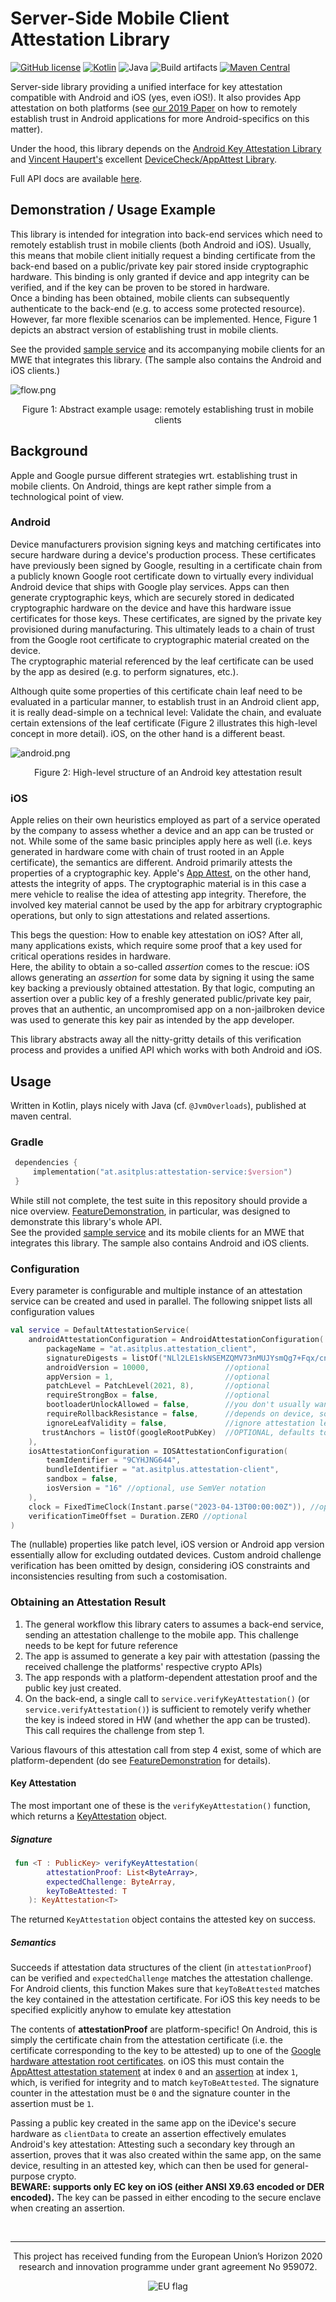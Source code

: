 # Server-Side Mobile Client Attestation Library

[![GitHub license](https://img.shields.io/badge/license-Apache%20License%202.0-brightgreen.svg?style=flat)](http://www.apache.org/licenses/LICENSE-2.0) 
[![Kotlin](https://img.shields.io/badge/kotlin-1.8.21-blue.svg?logo=kotlin)](http://kotlinlang.org)
![Java](https://img.shields.io/badge/java-11-blue.svg?logo=OPENJDK)
![Build artifacts](https://github.com/a-sit-plus/attestation-service/actions/workflows/gradle.yml/badge.svg)
[![Maven Central](https://img.shields.io/maven-central/v/at.asitplus/attestation-service)](https://mvnrepository.com/artifact/at.asitplus/attestation-service/)

Server-side library providing a unified interface for key attestation compatible with Android and iOS (yes, even iOS!).
It also provides App attestation on both platforms (see [our 2019 Paper](https://graz.elsevierpure.com/en/publications/fides-unleashing-the-full-potential-of-remote-attestation) 
on how to remotely establish trust in Android applications for more Android-specifics on this matter).

Under the hood, this library depends on the [Android Key Attestation Library](https://github.com/a-sit-plus/android-attestation) and
[Vincent Haupert's](https://github.com/veehaitch)  excellent [DeviceCheck/AppAttest Library](https://github.com/veehaitch/devicecheck-appattest).

Full API docs are available <a href="https://a-sit-plus.github.io/attestation-service/attestation-service/at.asitplus.attestation/index.html" target="_blank">here</a>.

## Demonstration / Usage Example
This library is intended for integration into back-end services which need to remotely establish trust in mobile clients
(both Android and iOS). Usually, this means that mobile client initially request a binding certificate from the back-end
based on a public/private key pair stored inside cryptographic hardware.
This binding is only granted if device and app integrity can be verified, and if the key can be proven to be stored in hardware.
<br>
Once a binding has been obtained, mobile clients can subsequently authenticate to the back-end (e.g. to access some protected
resource). However, far more flexible scenarios can be implemented. Hence, Figure&nbsp;1 depicts an abstract version of
establishing trust in mobile clients.

See the provided [sample service](https://github.com/a-sit-plus/attestation-service/tree/main/sample/backend) and its accompanying mobile clients for an MWE that integrates this library.
(The sample also contains the Android and iOS clients.)

![flow.png](flow.png)
<div style="text-align: center;">Figure 1: Abstract example usage: remotely establishing trust in mobile clients</div>

## Background
Apple and Google pursue different strategies wrt. establishing trust in mobile clients.
On Android, things are kept rather simple from a technological point of view.

### Android
Device manufacturers provision signing keys and matching certificates into secure hardware during a device's production process.
These certificates have previously been signed by Google, resulting in a certificate chain from a publicly known Google root certificate
down to virtually every individual Android device that ships with Google play services.
Apps can then generate cryptographic keys, which are securely stored in dedicated cryptographic hardware on the device
and have this hardware issue certificates for those keys.
These certificates, are signed by the private key provisioned during manufacturing.
This ultimately leads to a chain of trust from the Google root certificate to cryptographic material created
on the device.
<br>
The cryptographic material referenced by the leaf certificate can be used by the app as desired (e.g. to perform
signatures, etc.).

Although quite some properties of this certificate chain leaf need to be evaluated in a particular manner, to establish
trust in an Android client app, it is really dead-simple on a technical level: Validate the chain, and evaluate certain
extensions of the leaf certificate (Figure&nbsp;2 illustrates this high-level concept in more detail). 
iOS, on the other hand is a different beast. 

![android.png](android.png)
<div style="text-align: center;">Figure 2: High-level structure of an Android key attestation result</div>

### iOS
Apple relies on their own heuristics employed as part of a service operated by the company to assess whether a device
and an app can be trusted or not.
While some of the same basic principles apply here as well (i.e. keys generated in hardware come with chain of trust rooted in
an Apple certificate), the semantics are different.
Android primarily attests the properties of a cryptographic key.
Apple's [App Attest](https://developer.apple.com/documentation/devicecheck/establishing_your_app_s_integrity), on the
other hand, attests the integrity of apps.
The cryptographic material is in this case a mere vehicle to realise the idea of attesting app integrity.
Therefore, the involved key material cannot be used by the app for arbitrary cryptographic operations, but only to sign
attestations and related assertions.

This begs the question: How to enable key attestation on iOS?
After all, many applications exists, which require some proof that a key used for critical operations resides in hardware.
<br>
Here, the ability to obtain a so-called *assertion* comes to the rescue: iOS allows generating an *assertion* for some
data by signing it using the same key backing a previously obtained attestation.
By that logic, computing an assertion over a public key of a freshly generated public/private key pair, proves that an
authentic, an uncompromised app on a non-jailbroken device was used to generate this key pair as intended by the app developer.

This library abstracts away all the nitty-gritty details of this verification process and provides a unified API
which works with both Android and iOS.

## Usage
Written in Kotlin, plays nicely with Java (cf. `@JvmOverloads`), published at maven central.
### Gradle

```kotlin
 dependencies {
     implementation("at.asitplus:attestation-service:$version")
 }
```


While still not complete, the test suite in this repository should provide a nice overview. [FeatureDemonstration](https://github.com/a-sit-plus/attestation-service/blob/main/attestation-service/src/test/kotlin/FeatureDemonstration.kt),
in particular, was designed to demonstrate this library's whole API.
<br>
See the provided [sample service](https://github.com/a-sit-plus/attestation-service/tree/main/sample/backend) and its mobile clients for an MWE that integrates this library.
The sample also contains Android and iOS clients.

### Configuration
Every parameter is configurable and multiple instance of an attestation service can be created and used in parallel.
The following snippet lists all configuration values

```kotlin
val service = DefaultAttestationService(
    androidAttestationConfiguration = AndroidAttestationConfiguration(
        packageName = "at.asitplus.attestation_client",
        signatureDigests = listOf("NLl2LE1skNSEMZQMV73nMUJYsmQg7+Fqx/cnTw0zCtU=".decodeBase64ToArray()),
        androidVersion = 10000,                 //optional
        appVersion = 1,                         //optional
        patchLevel = PatchLevel(2021, 8),       //optional
        requireStrongBox = false,               //optional
        bootloaderUnlockAllowed = false,        //you don't usually want to change this
        requireRollbackResistance = false,      //depends on device, so leave off
        ignoreLeafValidity = false,             //ignore attestation leaf certificate validity (looking at you, Samsung!)
       trustAnchors = listOf(googleRootPubKey)  //OPTIONAL, defaults to google HW attestation key. Useful for automated end-to-end tests
    ),
    iosAttestationConfiguration = IOSAttestationConfiguration(
        teamIdentifier = "9CYHJNG644",
        bundleIdentifier = "at.asitplus.attestation-client",
        sandbox = false,
        iosVersion = "16" //optional, use SemVer notation
    ),
    clock = FixedTimeClock(Instant.parse("2023-04-13T00:00:00Z")), //optional
    verificationTimeOffset = Duration.ZERO //optional
)
```

The (nullable) properties like patch level, iOS version or Android app version essentially allow for excluding outdated devices.
Custom android challenge verification has been omitted by design, considering iOS constraints and inconsistencies resulting from such a costomisation.


### Obtaining an Attestation Result
1. The general workflow this library caters to assumes a back-end service, sending an attestation challenge to the mobile app. This challenge needs to be kept for future reference
2. The app is assumed to generate a key pair with attestation (passing the received challenge the platforms' respective crypto APIs)
3. The app responds with a platform-dependent attestation proof and the public key just created.
4. On the back-end, a single call to `service.verifyKeyAttestation()` (or `service.verifyAttestation()`) is sufficient to remotely verify
   whether the key is indeed stored in HW (and whether the app can be trusted). This call requires the challenge from step 1.

Various flavours of this attestation call from step 4 exist, some of which are platform-dependent
(do see [FeatureDemonstration](https://github.com/a-sit-plus/attestation-service/blob/main/attestation-service/src/test/kotlin/FeatureDemonstration.kt) for details).

#### Key Attestation 
The most important one of these is the `verifyKeyAttestation()` function, which returns a
[KeyAttestation](https://github.com/a-sit-plus/attestation-service/blob/main/attestation-service/src/main/kotlin/AttestationService.kt#L293) object.

##### Signature
```kotlin
 fun <T : PublicKey> verifyKeyAttestation(
        attestationProof: List<ByteArray>,
        expectedChallenge: ByteArray,
        keyToBeAttested: T
    ): KeyAttestation<T>
```
The returned `KeyAttestation` object contains the attested key on success.

##### Semantics

Succeeds if attestation data structures of the client (in `attestationProof`) can be verified and `expectedChallenge` matches
the attestation challenge. For Android clients, this function Makes sure that `keyToBeAttested` matches the key contained in the attestation certificate.
For iOS this key needs to be specified explicitly anyhow to emulate key attestation

The contents of **attestationProof** are platform-specific!
On Android, this is simply the certificate chain from the attestation certificate
(i.e. the certificate corresponding to the key to be attested) up to one of the
[Google hardware attestation root certificates](https://developer.android.com/training/articles/security-key-attestation#root_certificate).
on iOS this must contain the [AppAttest attestation statement](https://developer.apple.com/documentation/devicecheck/validating_apps_that_connect_to_your_server#3576643)
at index `0` and an [assertion](https://developer.apple.com/documentation/devicecheck/validating_apps_that_connect_to_your_server#3576644)
at index `1`, which, is verified for integrity and to match `keyToBeAttested`.
The signature counter in the attestation must be `0` and the signature counter in the assertion must be `1`.

Passing a public key created in the same app on the iDevice's secure hardware as `clientData` to create an assertion effectively
emulates Android's key attestation: Attesting such a secondary key through an assertion, proves that
it was also created within the same app, on the same device, resulting in an attested key, which can then be used
for general-purpose crypto.
<br>
**BEWARE: supports only EC key on iOS (either ANSI X9.63 encoded or DER encoded).**
The key can be passed in either encoding to the secure enclave when creating an assertion.

<br>

---
<p align="center">
This project has received funding from the European Union’s Horizon 2020 research and innovation
programme under grant agreement No 959072.
</p>
<p align="center">
<img src="eu.svg" alt="EU flag">
</p>